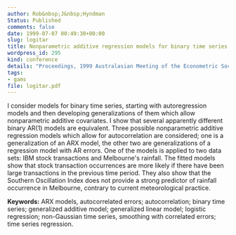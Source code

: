 ```yaml
---
author: Rob&nbsp;J&nbsp;Hyndman
Status: Published
comments: false
date: 1999-07-07 00:49:30+00:00
slug: logitar
title: Nonparametric additive regression models for binary time series
wordpress_id: 295
kind: conference
details: "Proceedings, 1999 Australasian Meeting of the Econometric Society, 7-9 July 1999, University of Technology, Sydney"
tags:
- gams
file: logitar.pdf
---
```



I consider models for binary time series, starting with autoregression models and then developing generalizations of them which allow nonparametric additive covariates. I show that several apparently different binary AR(1) models are equivalent. Three possible nonparametric additive regression models which allow for autocorrelation are considered; one is a generalization of an ARX model, the other two are generalizations of a regression model with AR errors. One of the models is applied to two data sets: IBM stock transactions and Melbourne's rainfall. The fitted models show that stock transaction occurrences are more likely if there have been large transactions in the previous time period. They also show that the Southern Oscillation Index does not provide a strong predictor of rainfall occurrence in Melbourne, contrary to current meteorological practice.

**Keywords:** ARX models, autocorrelated errors; autocorrelation; binary time series; generalized additive model; generalized linear model; logistic regression; non-Gaussian time series, smoothing with correlated errors; time series regression.
